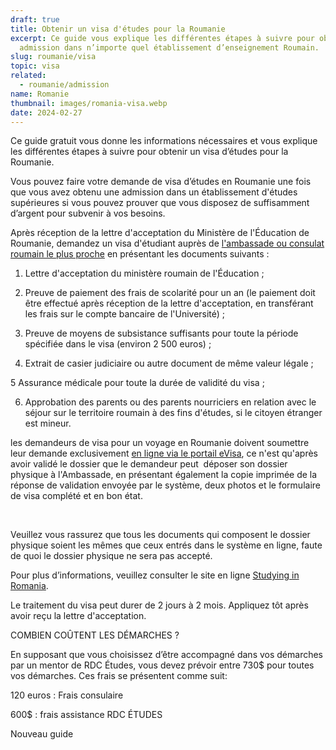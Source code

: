 ```yaml
---
draft: true
title: Obtenir un visa d'études pour la Roumanie
excerpt: Ce guide vous explique les différentes étapes à suivre pour obtenir une
  admission dans n’importe quel établissement d’enseignement Roumain.
slug: roumanie/visa
topic: visa
related:
  - roumanie/admission
name: Romanie
thumbnail: images/romania-visa.webp
date: 2024-02-27
---
```

<!--StartFragment-->

Ce guide gratuit vous donne les informations nécessaires et vous explique les différentes étapes à suivre pour obtenir un visa d’études pour la Roumanie.



Vous pouvez faire votre demande de visa d’études en Roumanie une fois que vous avez obtenu une admission dans un établissement d'études supérieures si vous pouvez prouver que vous disposez de suffisamment d’argent pour subvenir à vos besoins.



Après réception de la lettre d'acceptation du Ministère de l'Éducation de Roumanie, demandez un visa d'étudiant auprès de [l'ambassade ou consulat roumain le plus proche](https://www.studyinginromania.com/ROMANIAN%20DIPLOMATIC%20MISSIONS%20ABROAD.pdf) en présentant les documents suivants : 



1. Lettre d'acceptation du ministère roumain de l'Éducation ;

2. Preuve de paiement des frais de scolarité pour un an (le paiement doit être effectué après réception de la lettre d'acceptation, en transférant les frais sur le compte bancaire de l'Université) ;

3. Preuve de moyens de subsistance suffisants pour toute la période spécifiée dans le visa (environ 2 500 euros) ;

4. Extrait de casier judiciaire ou autre document de même valeur légale ;

5 Assurance médicale pour toute la durée de validité du visa ;

6. Approbation des parents ou des parents nourriciers en relation avec le séjour sur le territoire roumain à des fins d'études, si le citoyen étranger est mineur.



les demandeurs de visa pour un voyage en Roumanie doivent soumettre leur demande exclusivement [en ligne via le portail eVisa](https://evisa.mae.ro/#), ce n'est qu'après avoir validé le dossier que le demandeur peut  déposer son dossier physique à l'Ambassade, en présentant également la copie imprimée de la réponse de validation envoyée par le système, deux photos et le formulaire de visa complété et en bon état.

 

Veuillez vous rassurez que tous les documents qui composent le dossier physique soient les mêmes que ceux entrés dans le système en ligne, faute de quoi le dossier physique ne sera pas accepté.



Pour plus d’informations, veuillez consulter le site en ligne [Studying in Romania](https://www.studyinginromania.com/romanian-student-visa.html).



Le traitement du visa peut durer de 2 jours à 2 mois. Appliquez tôt après avoir reçu la lettre d'acceptation.



COMBIEN COÛTENT LES DÉMARCHES ?



En supposant que vous choisissez d’être accompagné dans vos démarches par un mentor de RDC Études, vous devez prévoir entre 730$ pour toutes vos démarches. Ces frais se présentent comme suit:



120 euros : Frais consulaire 

600$ : frais assistance RDC ÉTUDES



<!--EndFragment-->Nouveau guide
